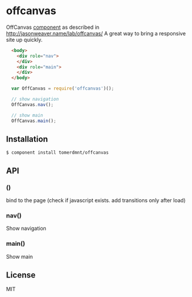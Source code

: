 
# offcanvas

  OffCanvas [component](http://github.com/component/component) as described in http://jasonweaver.name/lab/offcanvas/
  A great way to bring a responsive site up quickly.

  ```html
    <body>
      <div role="nav">
      </div>
      <div role="main">
      </div>
    </body>
  ```

  ```js
    var OffCanvas = require('offcanvas')();

    // show navigation
    OffCanvas.nav();

    // show main
    OffCanvas.main();
  ```
## Installation

    $ component install tomerdmnt/offcanvas

## API

### ()
bind to the page (check if javascript exists. add transitions only after load)

### nav()
Show navigation

### main()
Show main

## License

  MIT
